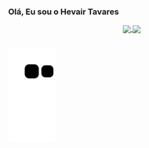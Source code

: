 ### Olá, Eu sou o Hevair Tavares

<p align="center">
  <a href="https://github.com/Hevairpro">
    <img
      align="center"
      src="https://github-readme-stats.vercel.app/api/top-langs/?username=Hevairpro&layout=compact&langs_count=7&theme=dark"
    />
  </a>
  <a href="https://github.com/Hevairpro">
    <img
      align="center"
      height="165"
      src="https://github-readme-stats.vercel.app/api?username=Hevairpro&show_icons=true&theme=dark&include_all_commits=true&count_private=true"
    />
  </a>
</p>

##

<div>

![Snake animation](https://github.com/Hevairpro/Hevairpro/blob/output/github-contribution-grid-snake.svg)

</div>
